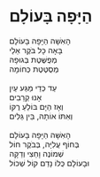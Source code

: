 # הַיָּפָה בָּעוֹלָם

הָאִשָּׁה הַיָּפָה בָּעוֹלָם\
בָּאָה כָּל בֹּקֶר אֵלַי\
מְפֻשֶּׁטֶת בְּגוּפָהּ\
מְסֻטֶּטֶת כְּחוֹמָה\
\
עַד כְּדֵי מַגַּע עַיִן\
אָנוּ קְרֵבִים\
וְאָז הַיָּם בּוֹלֵעַ רֻקּוֹ\
וְאִתּוֹ אוֹתָהּ, בֵּין גַּלִּים\
\
הָאִשָּׁה הַיָּפָה בָּעוֹלָם\
בְּחוֹף עֲלִיָּה, בְּבֹקֶר חוֹל\
שְׁמוֹנֶה וָחֵצִי וְדַקָּה\
וּבָעוֹלָם כֻּלּוֹ נָדַם קוֹל שְׁכוֹל
